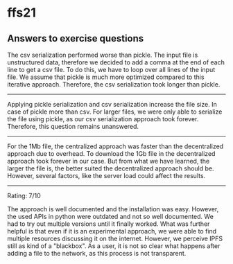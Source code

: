 # ffs21

## Answers to exercise questions

The csv serialization performed worse than pickle. The input file is unstructured data, therefore we decided to add a comma at the end of each line to get a csv file. To do this, we have to loop over all lines of the input file. We assume that pickle is much more optimized compared to this iterative approach. Therefore, the csv serialization took longer than pickle.

---

Applying pickle serialization and csv serialization increase the file size. In case of pickle more than csv. For larger files, we were only able to serialize the file using pickle, as our csv serialization approach took forever. Therefore, this question remains unanswered.

---

For the 1Mb file, the centralized approach was faster than the decentralized approach due to overhead. To download the 1Gb file in the decentralized approach took forever in our case. But from what we have learned, the larger the file is, the better suited the decentralized approach should be. However, several factors, like the server load could affect the results.

---

Rating: 7/10

The approach is well documented and the installation was easy. However, the used APIs in python were outdated and not so well documented. We had to try out multiple versions until it finally worked. What was further helpful is that even if it is an experimental approach, we were able to find multiple resources discussing it on the internet. However, we perceive IPFS still as kind of a "blackbox". As a user, it is not so clear what happens after adding a file to the network, as this process is not transparent.
